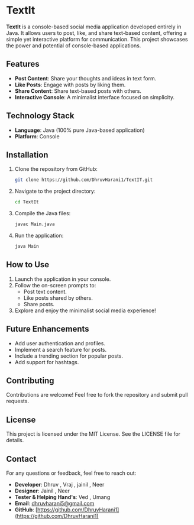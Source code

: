 # TextIt

**TextIt** is a console-based social media application developed entirely in Java. It allows users to post, like, and share text-based content, offering a simple yet interactive platform for communication. This project showcases the power and potential of console-based applications.

## Features
- **Post Content**: Share your thoughts and ideas in text form.
- **Like Posts**: Engage with posts by liking them.
- **Share Content**: Share text-based posts with others.
- **Interactive Console**: A minimalist interface focused on simplicity.

## Technology Stack
- **Language**: Java (100% pure Java-based application)
- **Platform**: Console

## Installation
1. Clone the repository from GitHub:
   ```bash
   git clone https://github.com/DhruvHarani1/TextIT.git
   ```
2. Navigate to the project directory:
   ```bash
   cd TextIt
   ```
3. Compile the Java files:
   ```bash
   javac Main.java
   ```
4. Run the application:
   ```bash
   java Main
   ```

## How to Use
1. Launch the application in your console.
2. Follow the on-screen prompts to:
   - Post text content.
   - Like posts shared by others.
   - Share posts.
3. Explore and enjoy the minimalist social media experience!

## Future Enhancements
- Add user authentication and profiles.
- Implement a search feature for posts.
- Include a trending section for popular posts.
- Add support for hashtags.

## Contributing
Contributions are welcome! Feel free to fork the repository and submit pull requests.

## License
This project is licensed under the MIT License. See the LICENSE file for details.

## Contact
For any questions or feedback, feel free to reach out:
- **Developer**: Dhruv , Vraj , jainil , Neer
- **Designer**: Jainil , Neer
- **Tester & Helping Hand's**: Ved , Umang
- **Email**: dhruvharani5@gmail.com
- **GitHub**: [https://github.com/DhruvHarani1](https://github.com/DhruvHarani1)

